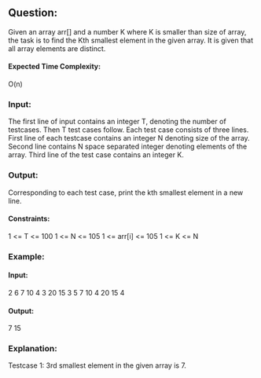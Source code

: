 ## Question:
Given an array arr[] and a number K where K is smaller than size of array, the task is to find the 
Kth smallest element in the given array. It is given that all array elements are distinct.

#### Expected Time Complexity: 
 O(n)

### Input:
The first line of input contains an integer T, denoting the number of testcases. Then T test cases 
follow. Each test case consists of three lines. First line of each testcase contains an integer N 
denoting size of the array. Second line contains N space separated integer denoting elements of the 
array. Third line of the test case contains an integer K.

### Output: 
Corresponding to each test case, print the kth smallest element in a new line. 
#### Constraints: 
1 <= T <= 100 
1 <= N <= 105 
1 <= arr[i] <= 105 
1 <= K <= N

### Example: 
#### Input:
2
6
7 10 4 3 20 15
3
5 
7 10 4 20 15 
4

#### Output: 
7 
15

### Explanation: 
Testcase 1: 3rd smallest element in the given array is 7.

